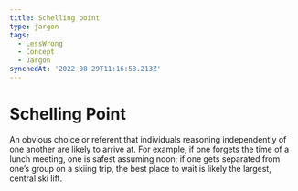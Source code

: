 ```yaml
---
title: Schelling point
type: jargon
tags:
  - LessWrong
  - Concept
  - Jargon
synchedAt: '2022-08-29T11:16:58.213Z'
---
```


# Schelling Point

An obvious choice or referent that individuals reasoning independently of one another are likely to arrive at. For example, if one forgets the time of a lunch meeting, one is safest assuming noon; if one gets separated from one’s group on a skiing trip, the best place to wait is likely the largest, central ski lift.
 
